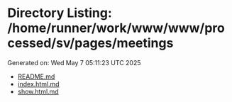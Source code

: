 # Directory Listing: /home/runner/work/www/www/processed/sv/pages/meetings
Generated on: Wed May  7 05:11:23 UTC 2025

- [README.md](README.md)
- [index.html.md](index.html.md)
- [show.html.md](show.html.md)
